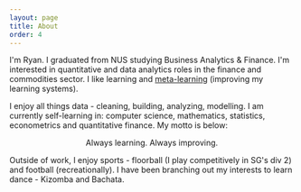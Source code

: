 ```yaml
---
layout: page
title: About
order: 4
---
```


I'm Ryan. I graduated from NUS studying Business Analytics & Finance. I'm interested in quantitative and data analytics roles in the finance and commodities sector. I like learning and 
[meta-learning](_posts/2022-09-24-thinking-about-thinking.md) (improving my learning systems).

I enjoy all things data - cleaning, building, analyzing, modelling. I am currently self-learning in: computer science, mathematics, statistics, econometrics and quantitative finance. My motto is below:

<p class="message" style="text-align: center;">
Always learning. Always improving.
</p>

Outside of work, I enjoy sports - floorball (I play competitively in SG's div 2) and football (recreationally). I have been branching out my interests to learn dance - Kizomba and Bachata.
